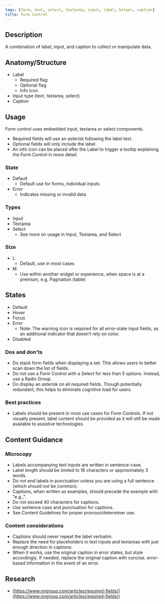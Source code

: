 ```yaml
---
tags: [form, text, select, textarea, input, label, helper, caption]
title: Form Control
---
```


## Description

A combination of label, input, and caption to collect or manipulate data.

## Anatomy/Structure

- Label
  - Required flag
  - Optional flag
  - Info icon
- Input type (text, textarea, select)
- Caption

## Usage

Form control uses embedded input, textarea or select components.

- Required fields will use an asterisk following the label text.
- Optional fields will only include the label.
- An info icon can be placed after the Label to trigger a tooltip explaining the Form Control in more detail.

### State

- Default
  - Default use for forms, individual inputs
- Error
  - Indicates missing or invalid data

### Types

- Input
- Textarea
- Select
  - See more on usage in Input, Textarea, and Select

### Size

- L
  - Default, use in most cases
- M
  - Use within another widget or experience, when space is at a premium, e.g. Pagination (table)

## States

- Default
- Hover
- Focus
- Error
  - Note: The warning icon is required for all error-state input fields, as an additional indicator that doesn't rely on color.
- Disabled

### Dos and don'ts

- Do stack form fields when displaying a set. This allows users to better scan down the list of fields.
- Do not use a Form Control with a Select for less than 5 options. Instead, use a Radio Group.
- Do display an asterisk on all required fields. Though potentially redundant, this helps to eliminate cognitive load for users.

### Best practices

- Labels should be present in most use cases for Form Controls. If not visually present, label content should be provided as it will still be made available to assistive technologies.

## Content Guidance

### Microcopy

- Labels accompanying text inputs are written in sentence-case.
- Label length should be limited to 16 characters or approximately 3 words.
- Do not end labels in punctuation unless you are using a full sentence (which should not be common).
- Captions, when written as examples, should precede the example with "e.g.,".
- Do not exceed 40 characters for captions.
- Use sentence case and punctuation for captions.
- See Content Guidelines for proper pronoun/determiner use.

### Content considerations

- Captions should never repeat the label verbatim.
- Replace the need for placeholders in text inputs and textareas with just enough direction in captions.
- When it works, use the original caption in error states, but style accordingly. If needed, replace the original caption with concise, error-based information in the event of an error.

## Research

- [https://www.nngroup.com/articles/required-fields/](https://www.nngroup.com/articles/required-fields/)
